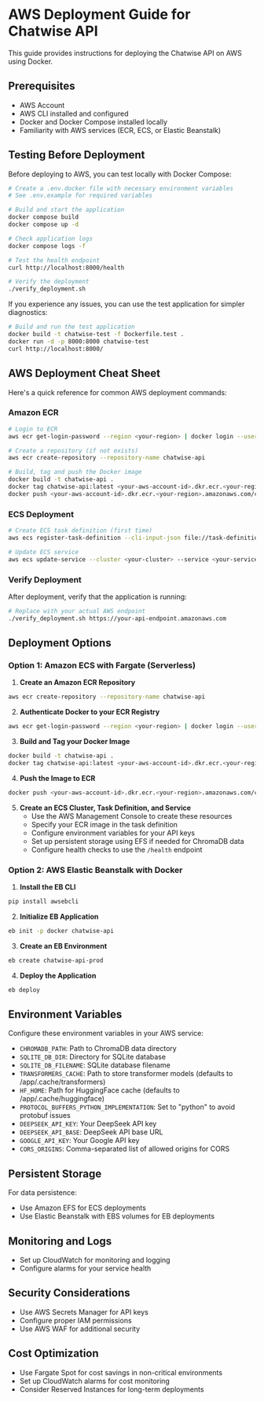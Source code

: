 # AWS Deployment Guide for Chatwise API

This guide provides instructions for deploying the Chatwise API on AWS using Docker.

## Prerequisites

- AWS Account
- AWS CLI installed and configured
- Docker and Docker Compose installed locally
- Familiarity with AWS services (ECR, ECS, or Elastic Beanstalk)

## Testing Before Deployment

Before deploying to AWS, you can test locally with Docker Compose:

```bash
# Create a .env.docker file with necessary environment variables
# See .env.example for required variables

# Build and start the application
docker compose build
docker compose up -d

# Check application logs
docker compose logs -f

# Test the health endpoint
curl http://localhost:8000/health

# Verify the deployment
./verify_deployment.sh
```

If you experience any issues, you can use the test application for simpler diagnostics:

```bash
# Build and run the test application
docker build -t chatwise-test -f Dockerfile.test .
docker run -d -p 8000:8000 chatwise-test
curl http://localhost:8000/
```

## AWS Deployment Cheat Sheet

Here's a quick reference for common AWS deployment commands:

### Amazon ECR

```bash
# Login to ECR
aws ecr get-login-password --region <your-region> | docker login --username AWS --password-stdin <your-aws-account-id>.dkr.ecr.<your-region>.amazonaws.com

# Create a repository (if not exists)
aws ecr create-repository --repository-name chatwise-api

# Build, tag and push the Docker image
docker build -t chatwise-api .
docker tag chatwise-api:latest <your-aws-account-id>.dkr.ecr.<your-region>.amazonaws.com/chatwise-api:latest
docker push <your-aws-account-id>.dkr.ecr.<your-region>.amazonaws.com/chatwise-api:latest
```

### ECS Deployment

```bash
# Create ECS task definition (first time)
aws ecs register-task-definition --cli-input-json file://task-definition.json

# Update ECS service
aws ecs update-service --cluster <your-cluster> --service <your-service> --force-new-deployment
```

### Verify Deployment

After deployment, verify that the application is running:

```bash
# Replace with your actual AWS endpoint
./verify_deployment.sh https://your-api-endpoint.amazonaws.com
```

## Deployment Options

### Option 1: Amazon ECS with Fargate (Serverless)

1. **Create an Amazon ECR Repository**

```bash
aws ecr create-repository --repository-name chatwise-api
```

2. **Authenticate Docker to your ECR Registry**

```bash
aws ecr get-login-password --region <your-region> | docker login --username AWS --password-stdin <your-aws-account-id>.dkr.ecr.<your-region>.amazonaws.com
```

3. **Build and Tag your Docker Image**

```bash
docker build -t chatwise-api .
docker tag chatwise-api:latest <your-aws-account-id>.dkr.ecr.<your-region>.amazonaws.com/chatwise-api:latest
```

4. **Push the Image to ECR**

```bash
docker push <your-aws-account-id>.dkr.ecr.<your-region>.amazonaws.com/chatwise-api:latest
```

5. **Create an ECS Cluster, Task Definition, and Service**
   - Use the AWS Management Console to create these resources
   - Specify your ECR image in the task definition
   - Configure environment variables for your API keys
   - Set up persistent storage using EFS if needed for ChromaDB data
   - Configure health checks to use the `/health` endpoint

### Option 2: AWS Elastic Beanstalk with Docker

1. **Install the EB CLI**

```bash
pip install awsebcli
```

2. **Initialize EB Application**

```bash
eb init -p docker chatwise-api
```

3. **Create an EB Environment**

```bash
eb create chatwise-api-prod
```

4. **Deploy the Application**

```bash
eb deploy
```

## Environment Variables

Configure these environment variables in your AWS service:

- `CHROMADB_PATH`: Path to ChromaDB data directory
- `SQLITE_DB_DIR`: Directory for SQLite database
- `SQLITE_DB_FILENAME`: SQLite database filename
- `TRANSFORMERS_CACHE`: Path to store transformer models (defaults to /app/.cache/transformers)
- `HF_HOME`: Path for HuggingFace cache (defaults to /app/.cache/huggingface)
- `PROTOCOL_BUFFERS_PYTHON_IMPLEMENTATION`: Set to "python" to avoid protobuf issues
- `DEEPSEEK_API_KEY`: Your DeepSeek API key
- `DEEPSEEK_API_BASE`: DeepSeek API base URL
- `GOOGLE_API_KEY`: Your Google API key
- `CORS_ORIGINS`: Comma-separated list of allowed origins for CORS

## Persistent Storage

For data persistence:
- Use Amazon EFS for ECS deployments
- Use Elastic Beanstalk with EBS volumes for EB deployments

## Monitoring and Logs

- Set up CloudWatch for monitoring and logging
- Configure alarms for your service health

## Security Considerations

- Use AWS Secrets Manager for API keys
- Configure proper IAM permissions
- Use AWS WAF for additional security

## Cost Optimization

- Use Fargate Spot for cost savings in non-critical environments
- Set up CloudWatch alarms for cost monitoring
- Consider Reserved Instances for long-term deployments 